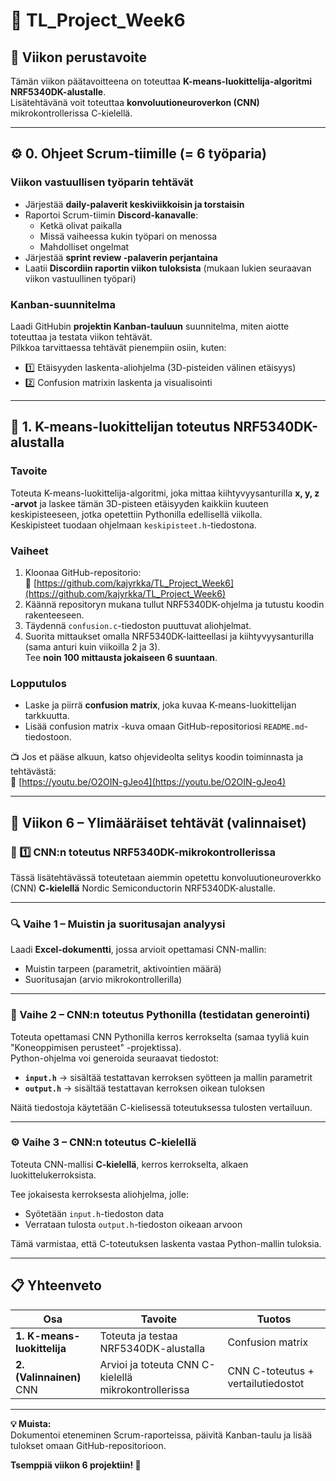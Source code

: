 # 🧩 TL_Project_Week6

## 🎯 Viikon perustavoite
Tämän viikon päätavoitteena on toteuttaa **K-means-luokittelija-algoritmi NRF5340DK-alustalle**.  
Lisätehtävänä voit toteuttaa **konvoluutioneuroverkon (CNN)** mikrokontrollerissa C-kielellä.

---

## ⚙️ 0. Ohjeet Scrum-tiimille (= 6 työparia)

### Viikon vastuullisen työparin tehtävät
- Järjestää **daily-palaverit keskiviikkoisin ja torstaisin**  
- Raportoi Scrum-tiimin **Discord-kanavalle**:
  - Ketkä olivat paikalla  
  - Missä vaiheessa kukin työpari on menossa  
  - Mahdolliset ongelmat  
- Järjestää **sprint review -palaverin perjantaina**  
- Laatii **Discordiin raportin viikon tuloksista** (mukaan lukien seuraavan viikon vastuullinen työpari)

### Kanban-suunnitelma
Laadi GitHubin **projektin Kanban-tauluun** suunnitelma, miten aiotte toteuttaa ja testata viikon tehtävät.  
Pilkkoa tarvittaessa tehtävät pienempiin osiin, kuten:
- 1️⃣ Etäisyyden laskenta-aliohjelma (3D-pisteiden välinen etäisyys)
- 2️⃣ Confusion matrixin laskenta ja visualisointi

---

## 🧠 1. K-means-luokittelijan toteutus NRF5340DK-alustalla

### Tavoite
Toteuta K-means-luokittelija-algoritmi, joka mittaa kiihtyvyysanturilla **x, y, z -arvot** ja laskee tämän 3D-pisteen etäisyyden kaikkiin kuuteen keskipisteeseen, jotka opetettiin Pythonilla edellisellä viikolla.  
Keskipisteet tuodaan ohjelmaan `keskipisteet.h`-tiedostona.

### Vaiheet
1. Kloonaa GitHub-repositorio:  
   🔗 [https://github.com/kajyrkka/TL_Project_Week6](https://github.com/kajyrkka/TL_Project_Week6)
2. Käännä repositoryn mukana tullut NRF5340DK-ohjelma ja tutustu koodin rakenteeseen.  
3. Täydennä `confusion.c`-tiedoston puuttuvat aliohjelmat.  
4. Suorita mittaukset omalla NRF5340DK-laitteellasi ja kiihtyvyysanturilla (sama anturi kuin viikoilla 2 ja 3).  
   Tee **noin 100 mittausta jokaiseen 6 suuntaan**.  

### Lopputulos
- Laske ja piirrä **confusion matrix**, joka kuvaa K-means-luokittelijan tarkkuutta.  
- Lisää confusion matrix -kuva omaan GitHub-repositoriosi `README.md`-tiedostoon.

📺 Jos et pääse alkuun, katso ohjevideolta selitys koodin toiminnasta ja tehtävästä:  
🔗 [https://youtu.be/O2OIN-gJeo4](https://youtu.be/O2OIN-gJeo4)

---

## 🚀 Viikon 6 – Ylimääräiset tehtävät (valinnaiset)

### 🧩 1️⃣ CNN:n toteutus NRF5340DK-mikrokontrollerissa

Tässä lisätehtävässä toteutetaan aiemmin opetettu konvoluutioneuroverkko (CNN) **C-kielellä** Nordic Semiconductorin NRF5340DK-alustalle.

---

### 🔍 Vaihe 1 – Muistin ja suoritusajan analyysi
Laadi **Excel-dokumentti**, jossa arvioit opettamasi CNN-mallin:
- Muistin tarpeen (parametrit, aktivointien määrä)
- Suoritusajan (arvio mikrokontrollerilla)

---

### 🧠 Vaihe 2 – CNN:n toteutus Pythonilla (testidatan generointi)
Toteuta opettamasi CNN Pythonilla kerros kerrokselta (samaa tyyliä kuin "Koneoppimisen perusteet" -projektissa).  
Python-ohjelma voi generoida seuraavat tiedostot:

- **`input.h`** → sisältää testattavan kerroksen syötteen ja mallin parametrit  
- **`output.h`** → sisältää testattavan kerroksen oikean tuloksen  

Näitä tiedostoja käytetään C-kielisessä toteutuksessa tulosten vertailuun.  


---

### ⚙️ Vaihe 3 – CNN:n toteutus C-kielellä
Toteuta CNN-mallisi **C-kielellä**, kerros kerrokselta, alkaen luokittelukerroksista.  

Tee jokaisesta kerroksesta aliohjelma, jolle:
- Syötetään `input.h`-tiedoston data  
- Verrataan tulosta `output.h`-tiedoston oikeaan arvoon  

Tämä varmistaa, että C-toteutuksen laskenta vastaa Python-mallin tuloksia.

---

## 📋 Yhteenveto

| Osa | Tavoite | Tuotos |
|------|----------|---------|
| **1. K-means-luokittelija** | Toteuta ja testaa NRF5340DK-alustalla | Confusion matrix |
| **2. (Valinnainen)** CNN | Arvioi ja toteuta CNN C-kielellä mikrokontrollerissa | CNN C-toteutus + vertailutiedostot |

---

**💡 Muista:**  
Dokumentoi eteneminen Scrum-raporteissa, päivitä Kanban-taulu ja lisää tulokset omaan GitHub-repositorioon.

**Tsemppiä viikon 6 projektiin! 🚀**
